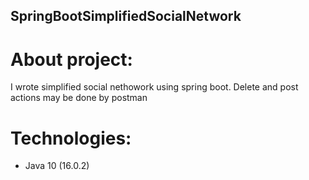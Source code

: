 ## SpringBootSimplifiedSocialNetwork
# About project:
I wrote simplified social nethowork using spring boot. Delete and post actions may be done by postman
# Technologies:
* Java 10 (16.0.2)
